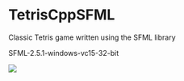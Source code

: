 # TetrisCppSFML
Classic Tetris game written using the SFML library

SFML-2.5.1-windows-vc15-32-bit

![](https://imgur.com/vSul0El.png)
